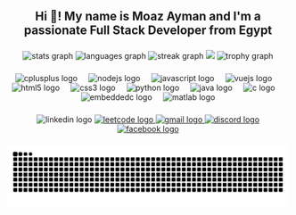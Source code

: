 <h2 align="center">Hi 👋! My name is Moaz Ayman and I'm a passionate Full Stack Developer from Egypt</h2>

###

<div align="center">
  <img src="https://github-readme-stats.vercel.app/api?username=GoatMoaz&hide_title=false&hide_rank=false&show_icons=true&include_all_commits=true&count_private=true&disable_animations=false&theme=dracula&locale=en&hide_border=true&custom_title=My%20Status" height="150" alt="stats graph"/>
  <img src="https://github-readme-stats.vercel.app/api/top-langs?username=GoatMoaz&locale=en&hide_title=false&layout=compact&card_width=320&langs_count=5&theme=dracula&hide_border=true" height="150" alt="languages graph"  />
  <img src="https://streak-stats.demolab.com?user=GoatMoaz&locale=en&mode=daily&theme=dracula&hide_border=true&border_radius=5" height="150" alt="streak graph"/>
  <img  height="148" src="https://media.giphy.com/media/v1.Y2lkPTc5MGI3NjExZjJjc2hsdXdydnlheGVnNjk5d3hxZ2UwNnU4NGd1eWZkY3lvczIyeiZlcD12MV9pbnRlcm5hbF9naWZfYnlfaWQmY3Q9Zw/Dh5q0sShxgp13DwrvG/giphy.gif"  />
  <img src="https://github-profile-trophy.vercel.app?username=GoatMoaz&theme=dracula&no-frame=true&no-bg=true" height="150" alt="trophy graph"  />
</div>

###

###

<div align="center">
  <img src="https://cdn.jsdelivr.net/gh/devicons/devicon/icons/cplusplus/cplusplus-original.svg" height="40" alt="cplusplus logo"  />
  <img width="12" />
  <img src="https://cdn.jsdelivr.net/gh/devicons/devicon/icons/nodejs/nodejs-plain-wordmark.svg" height="40" alt="nodejs logo"  />
  <img width="12" />
  <img src="https://cdn.jsdelivr.net/gh/devicons/devicon/icons/javascript/javascript-original.svg" height="40" alt="javascript logo"  />
  <img width="12" />
  <img src="https://cdn.jsdelivr.net/gh/devicons/devicon/icons/vuejs/vuejs-original.svg" height="40" alt="vuejs logo"  />
  <img width="12" />
  <img src="https://cdn.jsdelivr.net/gh/devicons/devicon/icons/html5/html5-original.svg" height="40" alt="html5 logo"  />
  <img width="12" />
  <img src="https://cdn.jsdelivr.net/gh/devicons/devicon/icons/css3/css3-original.svg" height="40" alt="css3 logo"  />
  <img width="12" />
  <img src="https://cdn.jsdelivr.net/gh/devicons/devicon/icons/python/python-original.svg" height="40" alt="python logo"  />
  <img width="12" />
  <img src="https://cdn.jsdelivr.net/gh/devicons/devicon/icons/java/java-original.svg" height="40" alt="java logo"  />
  <img width="12" />
  <img src="https://cdn.jsdelivr.net/gh/devicons/devicon/icons/c/c-original.svg" height="40" alt="c logo"  />
  <img width="12" />
  <img src="https://cdn.jsdelivr.net/gh/devicons/devicon/icons/embeddedc/embeddedc-original.svg" height="40" alt="embeddedc logo"  />
  <img width="12" />
  <img src="https://cdn.jsdelivr.net/gh/devicons/devicon/icons/matlab/matlab-original.svg" height="40" alt="matlab logo"  />
</div>

###

<div align="center">
  <a href="https://www.linkedin.com/in/goat-moaz/" target="_blank" style="text-decoration: none">
    <img src="https://img.shields.io/static/v1?message=LinkedIn&logo=linkedin&label=&color=0077B5&logoColor=white&labelColor=&style=flat" height="35" alt="linkedin logo"  />
  </a>
  <a href="https://leetcode.com/TheGoatt/" target="_blanj">
    <img src="https://img.shields.io/static/v1?message=LeetCode&logo=leetcode&label=&color=282828&labelColor=&style=flat" height="35" alt="leetcode logo"  />
  </a>
  <a href="https://mail.google.com/mail/u/?authuser=ma5746@fayoum.edu.eg" target="_blank">
    <img src="https://img.shields.io/static/v1?message=Gmail&logo=gmail&label=&color=D14836&logoColor=white&labelColor=&style=flat" height="35" alt="gmail logo"  />
  </a>
  <a href="https://discord.com/users/724616986214137998" target="_blank">
    <img src="https://img.shields.io/static/v1?message=Discord&logo=discord&label=&color=7289DA&logoColor=white&labelColor=&style=flat" height="35" alt="discord logo"  />
  </a>
  <a href="https://www.facebook.com/moza.ayman.18" target="_blank">
    <img src="https://img.shields.io/static/v1?message=Facebook&logo=facebook&label=&color=1877F2&logoColor=white&labelColor=&style=flat" height="35" alt="facebook logo"  />
  </a>
</div>

###

<img src="https://raw.githubusercontent.com/GoatMoaz/GoatMoaz/output/snake.svg" alt="Snake animation" />
